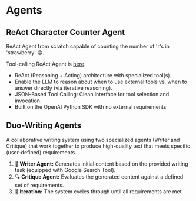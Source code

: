 # Agents

## ReAct Character Counter Agent

ReAct Agent from scratch capable of counting the number of 'r's in 'strawberry' :grin:. 

Tool-calling ReAct Agent is [here](./react-agent/agent_count_chars.py).
* ReAct (Reasoning + Acting) architecture with specialized tool(s).
* Enable the LLM to reason about when to use external tools vs. when to answer directly (via iterative reasoning).
* JSON-Based Tool Calling: Clean interface for tool selection and invocation.
* Built on the OpenAI Python SDK with no external requirements


## Duo-Writing Agents

A collaborative writing system using two specialized agents (Writer and Critique) that work together to produce high-quality text that meets specific (user-defined) requirements. 

1.  :memo: **Writer Agent:** Generates initial content based on the provided writing task (equipped with Google Search Tool). 
2.  :mag: **Critique Agent:** Evaluates the generated content against a defined set of requirements.
3.  :arrows_counterclockwise: **Iteration:** The system cycles through until all requirements are met.

